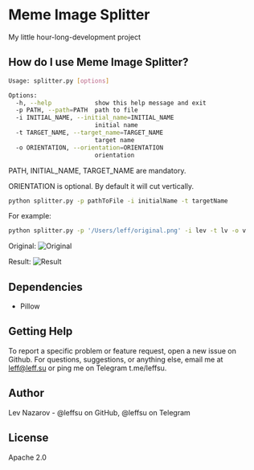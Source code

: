 Meme Image Splitter
=====

My little hour-long-development project

How do I use Meme Image Splitter?
-------------------



```Bash
Usage: splitter.py [options]

Options:
  -h, --help            show this help message and exit
  -p PATH, --path=PATH  path to file
  -i INITIAL_NAME, --initial_name=INITIAL_NAME
                        initial name
  -t TARGET_NAME, --target_name=TARGET_NAME
                        target name
  -o ORIENTATION, --orientation=ORIENTATION
                        orientation
```
PATH, INITIAL_NAME, TARGET_NAME are mandatory.

ORIENTATION is optional. By default it will cut vertically.

```Bash
python splitter.py -p pathToFile -i initialName -t targetName
```

For example:
```Bash
python splitter.py -p '/Users/leff/original.png' -i lev -t lv -o v
```
Original:
![Original](../master/original.png)

Result:
![Result](../master/result.jpg)


Dependencies
-------------

 * Pillow

Getting Help
------------
To report a specific problem or feature request, open a new issue on Github. For questions, suggestions, or
anything else, email me at leff@leff.su or ping me on Telegram t.me/leffsu.

Author
------
Lev Nazarov - @leffsu on GitHub, @leffsu on Telegram

License
-------
Apache 2.0
